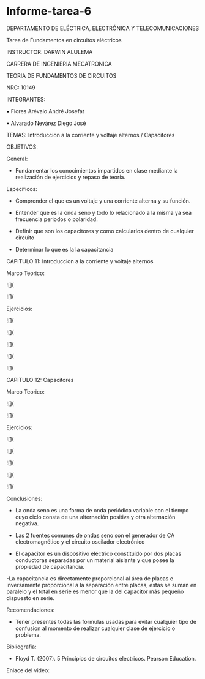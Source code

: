 # Informe-tarea-6

DEPARTAMENTO DE ELÉCTRICA, ELECTRÓNICA Y TELECOMUNICACIONES

Tarea de Fundamentos en circuitos eléctricos

INSTRUCTOR: DARWIN ALULEMA

CARRERA DE INGENIERIA MECATRONICA

TEORIA DE FUNDAMENTOS DE CIRCUITOS

NRC: 10149

INTEGRANTES:

• Flores Arévalo André Josefat

• Alvarado Nevárez Diego José

TEMAS: Introduccion a la corriente y voltaje alternos / Capacitores

OBJETIVOS:

General:

- Fundamentar los conocimientos impartidos en clase mediante la realización de ejercicios y repaso de teoría.

Especificos:

- Comprender el que es un voltaje y una corriente alterna y su función.

-	Entender que es la onda seno y todo lo relacionado a la misma ya sea frecuencia periodos o polaridad.

- Definir que son los capacitores y como calcularlos dentro de cualquier circuito

- Determinar lo que es la la capacitancia

CAPITULO 11: Introduccion a la corriente y voltaje alternos

Marco Teorico:

![](

![](

Ejercicios:

![](

![](

![](

![](

![](

CAPITULO 12: Capacitores

Marco Teorico:

![](

![](

Ejercicios:

![](

![](

![](

![](

![](

Conclusiones:

- La onda seno es una forma de onda periódica variable con el tiempo cuyo ciclo consta de una alternación positiva y otra alternación negativa.

- Las 2 fuentes comunes de ondas seno son el generador de CA electromagnético y el circuito oscilador electrónico

- El capacitor es un dispositivo eléctrico constituido por dos placas conductoras separadas por un material aislante y que posee la propiedad de capacitancia.

-La capacitancia es directamente proporcional al área de placas e inversamente proporcional a la separación entre placas, estas se suman en paralelo y el total en serie es menor que la del capacitor más pequeño dispuesto en serie.

Recomendaciones:

- Tener presentes todas las formulas usadas para evitar cualquier tipo de confusion al momento de realizar cualquier clase de ejercicio o problema.

Bibliografia:

- Floyd T. (2007). 5 Principios de circuitos electricos. Pearson Education.

Enlace del video:
